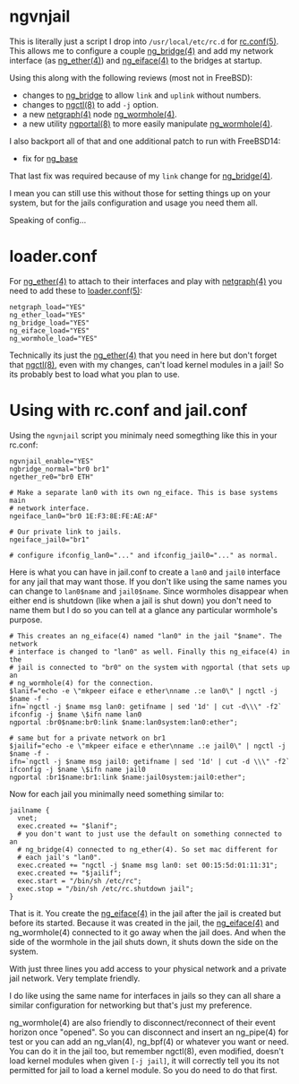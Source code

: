 <!-- put reference links at top
    commit:
      [ng_base][10]
    differential reviews
      [ngctl(8)][20]
      [ng_wormhole(4)][21]
      [ngportal(8)][22]
      [ng_bridge][23]
    man:
      [rc.conf(5)][31]
      [ng_bridge(4)][32]
      [ng_ether(4)][33]
      [ng_eiface(4)][34]
      [jai.conf(5)][35]
      [netgraph(4)][36]
      [loader.conf(5)][37]

  -->
[10]: https://github.com/freebsd/freebsd-src/commit/46f38a6dedb1b474f04b7c2b072825fda5d7bd5a
[20]: https://reviews.freebsd.org/D50241
[21]: https://reviews.freebsd.org/D50244
[22]: https://reviews.freebsd.org/D50245
[23]: https://reviews.freebsd.org/D44615
[31]: https://man.freebsd.org/cgi/man.cgi?query=rc.conf&manpath=FreeBSD+15.0-CURRENT
[32]: https://man.freebsd.org/cgi/man.cgi?query=ng_bridge&manpath=FreeBSD+15.0-CURRENT
[33]: https://man.freebsd.org/cgi/man.cgi?query=ng_ether&manpath=FreeBSD+15.0-CURRENT
[34]: https://man.freebsd.org/cgi/man.cgi?query=ng_eiface&manpath=FreeBSD+15.0-CURRENT
[35]: https://man.freebsd.org/cgi/man.cgi?query=jail.conf&manpath=FreeBSD+15.0-CURRENT
[36]: https://man.freebsd.org/cgi/man.cgi?query=netgraph&sektion=4&manpath=FreeBSD+15.0-CURRENT
[37]: https://man.freebsd.org/cgi/man.cgi?query=loader.conf&manpath=FreeBSD+15.0-CURRENT

# ngvnjail

This is literally just a script I drop into `/usr/local/etc/rc.d` for
[rc.conf(5)][31]. This allows me to configure a couple [ng_bridge(4)][32] and
add my network interface (as [ng_ether(4)][33]) and [ng_eiface(4)][34] to the
bridges at startup.

Using this along with the following reviews (most not in FreeBSD):
* changes to [ng_bridge][23] to allow `link` and `uplink` without numbers.
* changes to [ngctl(8)][20] to add `-j` option.
* a new [netgraph(4)][36] node [ng_wormhole(4)][21].
* a new utility [ngportal(8)][22] to more easily manipulate [ng_wormhole(4)][21].

I also backport all of that and one additional patch to run with FreeBSD14:
* fix for [ng_base][10]

That last fix was required because of my `link` change for [ng_bridge(4)][32].

I mean you can still use this without those for setting things up on your system,
but for the jails configuration and usage you need them all.

Speaking of config...

# loader.conf

For [ng_ether(4)][33] to attach to their interfaces and play with [netgraph(4)][36] you
need to add these to [loader.conf(5)][37]:
```
netgraph_load="YES"
ng_ether_load="YES"
ng_bridge_load="YES"
ng_eiface_load="YES"
ng_wormhole_load="YES"
```

Technically its just the [ng_ether(4)][33] that you need in here but don't forget that
[ngctl(8)][20], even with my changes, can't load kernel modules in a jail! So its probably
best to load what you plan to use.

# Using with rc.conf and jail.conf

Using the `ngvnjail` script you minimaly need somegthing like this in your rc.conf:
```
ngvnjail_enable="YES"
ngbridge_normal="br0 br1"
ngether_re0="br0 ETH"

# Make a separate lan0 with its own ng_eiface. This is base systems main
# network interface.
ngeiface_lan0="br0 1E:F3:8E:FE:AE:AF"

# Our private link to jails.
ngeiface_jail0="br1"

# configure ifconfig_lan0="..." and ifconfig_jail0="..." as normal.
```

Here is what you can have in jail.conf to create a `lan0` and `jail0` interface
for any jail that may want those. If you don't like using the same names
you can change to `lan0$name` and `jail0$name`.
Since wormholes disappear when either end is shutdown (like when a jail is
shut down) you don't need to name them but I do so you can tell at a glance
any particular wormhole's purpose.
```
# This creates an ng_eiface(4) named "lan0" in the jail "$name". The network
# interface is changed to "lan0" as well. Finally this ng_eiface(4) in the
# jail is connected to "br0" on the system with ngportal (that sets up an
# ng_wormhole(4) for the connection.
$lanif="echo -e \"mkpeer eiface e ether\nname .:e lan0\" | ngctl -j $name -f -
ifn=`ngctl -j $name msg lan0: getifname | sed '1d' | cut -d\\\" -f2`
ifconfig -j $name \$ifn name lan0
ngportal :br0$name:br0:link $name:lan0system:lan0:ether";

# same but for a private network on br1
$jailif="echo -e \"mkpeer eiface e ether\nname .:e jail0\" | ngctl -j $name -f -
ifn=`ngctl -j $name msg jail0: getifname | sed '1d' | cut -d \\\" -f2`
ifconfig -j $name \$ifn name jail0
ngportal :br1$name:br1:link $name:jail0system:jail0:ether";
```

Now for each jail you minimally need something similar to:
```
jailname {
  vnet;
  exec.created += "$lanif";
  # you don't want to just use the default on something connected to an
  # ng_bridge(4) connected to ng_ether(4). So set mac different for
  # each jail's "lan0".
  exec.created += "ngctl -j $name msg lan0: set 00:15:5d:01:11:31";
  exec.created += "$jailif";
  exec.start = "/bin/sh /etc/rc";
  exec.stop = "/bin/sh /etc/rc.shutdown jail";
}
```

That is it. You create the [ng_eiface(4)][34] in the jail after the jail is created
but before its started. Because it was created in the jail, the [ng_eiface(4)][34] and
ng_wormhole(4) connected to it go away when the jail does. And when the side of
the wormhole in the jail shuts down, it shuts down the side on the system.

With just three lines you add access to your physical network and a private jail
network. Very template friendly.

I do like using the same name for interfaces in jails so they can all share
a similar configuration for networking but that's just my preference.

ng_wormhole(4) are also friendly to disconnect/reconnect of their event horizon
once "opened". So you can disconnect and insert an ng_pipe(4) for test or you can
add an ng_vlan(4), ng_bpf(4) or whatever you want or need. You can do it in the
jail too, but remember ngctl(8), even modified, doesn't load kernel modules when
given `[-j jail]`, it will correctly tell you its not permitted for jail to load
a kernel module. So you do need to do that first.
